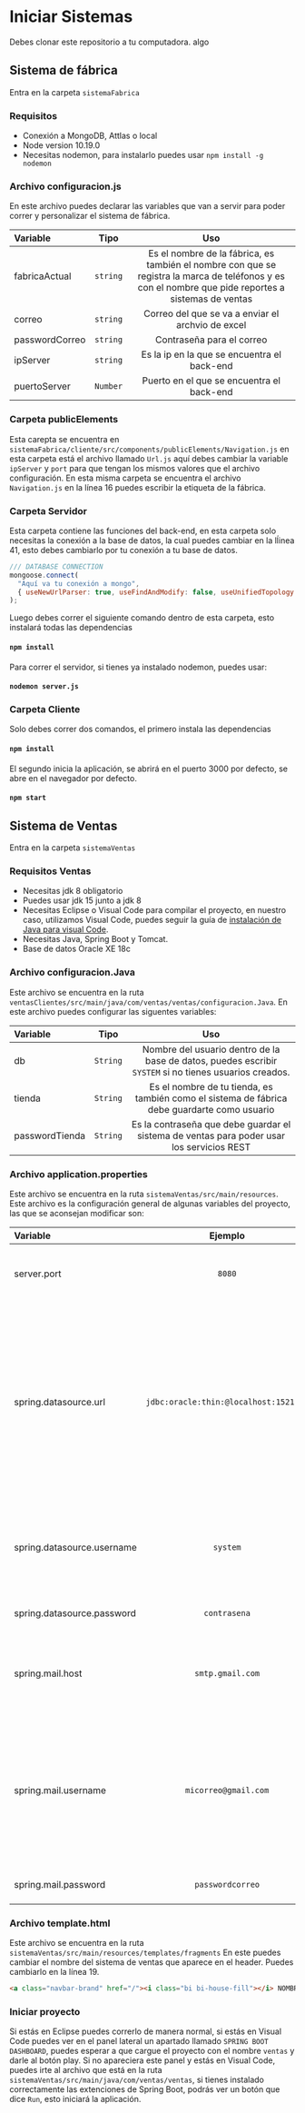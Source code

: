 # Iniciar Sistemas

Debes clonar este repositorio a tu computadora.
algo

## Sistema de fábrica

Entra en la carpeta `sistemaFabrica`

### Requisitos

- Conexión a MongoDB, Attlas o local
- Node version 10.19.0
- Necesitas nodemon, para instalarlo puedes usar `npm install -g nodemon`

### Archivo configuracion.js

En este archivo puedes declarar las variables que van a servir para poder correr y personalizar el sistema de fábrica.

| Variable | Tipo | Uso |
| :------- | :------: | :------: |
| fabricaActual  | `string` | Es el nombre de la fábrica, es también el nombre con que se  registra la marca de teléfonos y es con el nombre que pide reportes a sistemas de ventas |
| correo | `string` | Correo del que se va a enviar el archvio de excel |
| passwordCorreo | `string` | Contraseña para el correo |
| ipServer | `string` | Es la ip en la que se encuentra el back-end |
| puertoServer | `Number` | Puerto en el que se encuentra el back-end |

### Carpeta publicElements

Esta carepta se encuentra en `sistemaFabrica/cliente/src/components/publicElements/Navigation.js` en esta carpeta está el archivo llamado `Url.js` aquí debes cambiar la variable `ipServer` y `port` para que tengan los mismos valores que el archivo configuración.
En esta misma carpeta se encuentra el archivo `Navigation.js` en la línea 16 puedes escribir la etiqueta de la fábrica.

### Carpeta Servidor

Esta carpeta contiene las funciones del back-end, en esta carpeta solo necesitas la conexión a la base de datos, la cual puedes cambiar en la lĺinea 41, esto debes cambiarlo por tu conexión a tu base de datos.

```javascript
/// DATABASE CONNECTION
mongoose.connect(
  "Aquí va tu conexión a mongo",
  { useNewUrlParser: true, useFindAndModify: false, useUnifiedTopology: true }
);
```

Luego debes correr el siguiente comando dentro de esta carpeta, esto instalará todas las dependencias

#### `npm install`

Para correr el servidor, si tienes ya instalado nodemon, puedes usar:

#### `nodemon server.js`

### Carpeta Cliente

Solo debes correr dos comandos, el primero instala las dependencias

#### `npm install`

El segundo inicia la aplicación, se abrirá en el puerto 3000 por defecto, se abre en el navegador por defecto.

#### `npm start`

## Sistema de Ventas

Entra en la carpeta `sistemaVentas`

### Requisitos Ventas

- Necesitas jdk 8 obligatorio
- Puedes usar jdk 15 junto a jdk 8
- Necesitas Eclipse o Visual Code para compilar el proyecto, en nuestro caso, utilizamos Visual Code, puedes seguir la guía de [instalación de Java para visual Code](https://code.visualstudio.com/docs/languages/java).
- Necesitas Java, Spring Boot y Tomcat.
- Base de datos Oracle XE 18c

### Archivo configuracion.Java

Este archivo se encuentra en la ruta `ventasClientes/src/main/java/com/ventas/ventas/configuracion.Java`. En este archivo puedes configurar las siguentes variables:

| Variable | Tipo | Uso |
| :------- | :------: | :------: |
| db | `String` | Nombre del usuario dentro de la base de datos, puedes escribir `SYSTEM` si no tienes usuarios creados. |
| tienda | `String` | Es el nombre de tu tienda, es también como el sistema de fábrica debe guardarte como usuario |
| passwordTienda | `String` | Es la contraseña que debe guardar el sistema de ventas para poder usar los servicios REST |

### Archivo application.properties

Este archivo se encuentra en la ruta `sistemaVentas/src/main/resources`. Este archivo es la configuración general de algunas variables del proyecto, las que se aconsejan modificar son:

| Variable | Ejemplo | Uso |
| :------- | :------: | :------: |
| server.port | `8080` | Indica el puerto en el que corre la aplicación |
| spring.datasource.url | `jdbc:oracle:thin:@localhost:1521:xe` | Es la conexión a tu base de datos, puedes cambiar localhost con una ip, al igual que puedes cambiar 1521 por el puerto en el que está la base de datos |
| spring.datasource.username | `system` | Usuario SYSTEM de la base de datos oracle, es preferible no cambiarlo |
| spring.datasource.password | `contrasena` | Contraseña del usuario SYSTEM |
| spring.mail.host | `smtp.gmail.com` | Servicio del correo electornico para enviar los reportes de compras. |
| spring.mail.username | `micorreo@gmail.com` | Correo del que se enviará los reportes de compras.  Recuerda que hay que darle permiso en la página respectiva del correo electrónico.|
| spring.mail.password | `passwordcorreo` | Contraseña del correo electronico |

### Archivo template.html

Este archivo se encuentra en la ruta `sistemaVentas/src/main/resources/templates/fragments` En este puedes cambiar el nombre del sistema de ventas que aparece en el header.
Puedes cambiarlo en la línea 19. 

```html
<a class="navbar-brand" href="/"><i class="bi bi-house-fill"></i> NOMBRE</a> 
```

### Iniciar proyecto

Si estás en Eclipse puedes correrlo de manera normal, si estás en Visual Code puedes ver en el panel lateral un apartado llamado `SPRING BOOT DASHBOARD`, puedes esperar a que cargue el proyecto con el nombre `ventas` y darle al botón play.
Si no apareciera este panel y estás en Visual Code, puedes irte al archivo que está en la ruta `sistemaVentas/src/main/java/com/ventas/ventas`, si tienes instalado correctamente las extenciones de Spring Boot, podrás ver un botón que dice `Run`, esto iniciará la aplicación.
